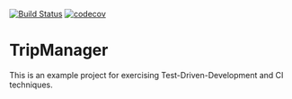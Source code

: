 [![Build Status](https://travis-ci.org/GakoMK/tripmanager.svg?branch=master)](https://travis-ci.org/GakoMK/tripmanager.svg?branch=master) [![codecov](https://codecov.io/gh/GakoMK/tripmanager/branch/master/graph/badge.svg)](https://codecov.io/gh/GakoMK/tripmanager)


# TripManager
This is an example project for exercising Test-Driven-Development and CI techniques.
